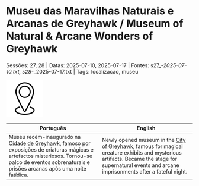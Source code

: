 
# Museu das Maravilhas Naturais e Arcanas de Greyhawk / Museum of Natural & Arcane Wonders of Greyhawk

Sessões: 27, 28 | Datas: 2025-07-10, 2025-07-17 | Fontes: s27_-_2025-07-10.txt, s28_-_2025-07-17.txt | Tags: localizacao, museu

![Museu das Maravilhas Naturais e Arcanas de Greyhawk](docs/dm/-/locations/blank.png)

| Português | English |
|-----------|---------|
| Museu recém-inaugurado na [Cidade de Greyhawk](docs/dm/-/locations/cidade_de_greyhawk.md), famoso por exposições de criaturas mágicas e artefactos misteriosos. Tornou-se palco de eventos sobrenaturais e prisões arcanas após uma noite fatídica. | Newly opened museum in the [City of Greyhawk](docs/dm/-/locations/cidade_de_greyhawk.md), famous for magical creature exhibits and mysterious artifacts. Became the stage for supernatural events and arcane imprisonments after a fateful night. |

